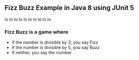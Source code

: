 ## Fizz Buzz Example in Java 8 using JUnit 5
hi hi hi hi hi hi hi hi hi hi
### Fizz Buzz is a game where
- if the number is divisible by 3, you say Fizz
- if the number is divisible by 5, you say Buzz
- if neither, you say the number
